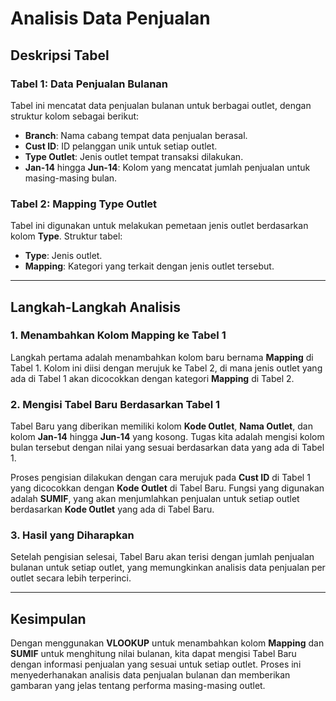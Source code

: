 # Analisis Data Penjualan

## Deskripsi Tabel

### Tabel 1: Data Penjualan Bulanan
Tabel ini mencatat data penjualan bulanan untuk berbagai outlet, dengan struktur kolom sebagai berikut:
- **Branch**: Nama cabang tempat data penjualan berasal.
- **Cust ID**: ID pelanggan unik untuk setiap outlet.
- **Type Outlet**: Jenis outlet tempat transaksi dilakukan.
- **Jan-14** hingga **Jun-14**: Kolom yang mencatat jumlah penjualan untuk masing-masing bulan.

### Tabel 2: Mapping Type Outlet
Tabel ini digunakan untuk melakukan pemetaan jenis outlet berdasarkan kolom **Type**. Struktur tabel:
- **Type**: Jenis outlet.
- **Mapping**: Kategori yang terkait dengan jenis outlet tersebut.

---

## Langkah-Langkah Analisis

### 1. Menambahkan Kolom Mapping ke Tabel 1
Langkah pertama adalah menambahkan kolom baru bernama **Mapping** di Tabel 1. Kolom ini diisi dengan merujuk ke Tabel 2, di mana jenis outlet yang ada di Tabel 1 akan dicocokkan dengan kategori **Mapping** di Tabel 2.

### 2. Mengisi Tabel Baru Berdasarkan Tabel 1
Tabel Baru yang diberikan memiliki kolom **Kode Outlet**, **Nama Outlet**, dan kolom **Jan-14** hingga **Jun-14** yang kosong. Tugas kita adalah mengisi kolom bulan tersebut dengan nilai yang sesuai berdasarkan data yang ada di Tabel 1. 

Proses pengisian dilakukan dengan cara merujuk pada **Cust ID** di Tabel 1 yang dicocokkan dengan **Kode Outlet** di Tabel Baru. Fungsi yang digunakan adalah **SUMIF**, yang akan menjumlahkan penjualan untuk setiap outlet berdasarkan **Kode Outlet** yang ada di Tabel Baru.

### 3. Hasil yang Diharapkan
Setelah pengisian selesai, Tabel Baru akan terisi dengan jumlah penjualan bulanan untuk setiap outlet, yang memungkinkan analisis data penjualan per outlet secara lebih terperinci.

---

## Kesimpulan
Dengan menggunakan **VLOOKUP** untuk menambahkan kolom **Mapping** dan **SUMIF** untuk menghitung nilai bulanan, kita dapat mengisi Tabel Baru dengan informasi penjualan yang sesuai untuk setiap outlet. Proses ini menyederhanakan analisis data penjualan bulanan dan memberikan gambaran yang jelas tentang performa masing-masing outlet.

